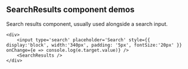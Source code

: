 ## SearchResults component demos

Search results component, usually used alongside a search input.

```
<div>
    <input type='search' placeholder='Search' style={{ display:'block', width:'340px', padding: '5px', fontSize:'20px' }} onChange={e => console.log(e.target.value)} />
    <SearchResults />
</div>
```
